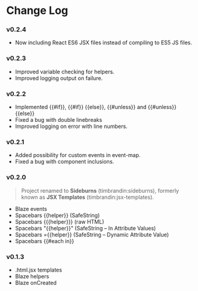 # Change Log

### v0.2.4

* Now including React ES6 JSX files instead of compiling to ES5 JS files.

### v0.2.3

* Improved variable checking for helpers.
* Improved logging output on failure.

### v0.2.2

* Implemented {{#if}}, {{#if}} {{else}}, {{#unless}} and {{#unless}} {{else}}
* Fixed a bug with double linebreaks
* Improved logging on error with line numbers.

### v0.2.1

* Added possibility for custom events in event-map.
* Fixed a bug with component inclusions.

### v0.2.0

> Project renamed to **Sideburns** (timbrandin:sideburns), formerly known as **JSX Templates** (timbrandin:jsx-templates).

* Blaze events
* Spacebars {{helper}} (SafeString)
* Spacebars {{{helper}}} (raw HTML)
* Spacebars "{{helper}}" (SafeString – In Attribute Values)
* Spacebars ={{helper}} (SafeString – Dynamic Attribute Value)
* Spacebars {{#each in}}

### v0.1.3

* .html.jsx templates
* Blaze helpers
* Blaze onCreated
